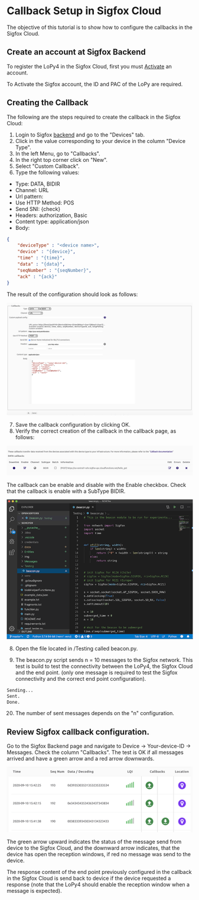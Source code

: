 # Callback Setup in Sigfox Cloud

The objective of this tutorial is to show how to configure the callbacks in the Sigfox Cloud.

## Create an account at Sigfox Backend

To register the LoPy4 in the Sigfox Cloud, first you must [Activate](https://buy.sigfox.com/activate) an account.

To Activate the Sigfox account, the ID and PAC of the LoPy are required. 

## Creating the Callback

The following are the steps required to create the callback in the Sigfox Cloud:

1. Login to Sigfox [backend](https://backend.sigfox.com) and go to the "Devices" tab.
2. Click in the value corresponding to your device in the column "Device Type".
3. In the left Menu, go to "Callbacks".
4. In the right top corner click on "New".
5. Select "Custom Callback".
6. Type the following values:
* Type: DATA, BIDIR
* Channel: URL
* Url pattern: ​<url of your end point>
* Use HTTP Method: POS
* Send SNI: {check}
* Headers: authorization, Basic ​<tu token de la cloud function>
* Content type: application/json
* Body:
```json
{
    "deviceType" : "​<device name>​",
    "device" : "{device}",
    "time" : "{time}",
    "data" : "{data}",
    "seqNumber" : "{seqNumber}",
    "ack" : "{ack}"
}
```

The result of the configuration should look as follows:

![callback_setup](images/callback-setup-sigfox-1.png)

7.  Save the callback configuration by clicking OK.
8. Verify the correct creation of the callback in the callback page, as follows: 

![callback_setup2](images/callback-setup-sigfox-2.png)

The callback can be enable and disable with the Enable checkbox. Check that the callback is enable with a SubType BIDIR.





![vscode-setup-lopy](images/LoPy-testing-beacon-1.png)

8. Open the file located in /Testing called beacon.py.

9. The beacon.py script sends n = 10 messages to the Sigfox network. This test is build to test the connectivity between the LoPy4, the Sigfox Cloud and the end point. (only one message is required to test the Sigfox connectivity and the correct end point configuration).

``` 
Sending...
Sent.
Done.
```

20. The number of sent messages depends on the "n" configuration.


## Review Sigfox callback configuration.

Go to the Sigfox Backend page and navigate to Device -> Your-device-ID -> Messages. Check the column "Callbacks". The test is OK if all messages arrived and have a green arrow and a red arrow downwards.

![callback-example](images/sigfox-callback-configuration-example.png)

The green arrow upward indicates the status of the message send from device to the Sigfox Cloud, and the downward arrow indicates, that the device has open the reception windows, if red no message was send to the device.

The response content of the end point previously configured in the callback in the Sigfox Cloud is send back to device if the device requested a response (note that the LoPy4 should enable the reception window when a message is expected).


